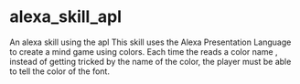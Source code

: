 # alexa_skill_apl
An alexa skill using the apl
This skill uses the Alexa Presentation Language to create a mind game using colors. Each time the reads a color name , instead of getting
tricked by the name of the color, the player must be able to tell the color of the font.  
